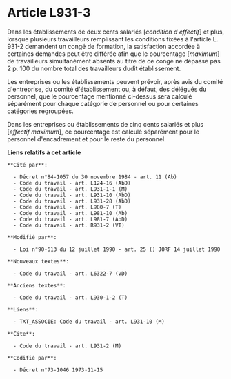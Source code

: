 # Article L931-3

Dans les établissements de deux cents salariés [*condition d effectif*] et plus, lorsque plusieurs travailleurs remplissant
les conditions fixées à l'article L. 931-2 demandent un congé de formation, la satisfaction accordée à certaines demandes
peut être différée afin que le pourcentage [*maximum*] de travailleurs simultanément absents au titre de ce congé ne dépasse
pas 2 p. 100 du nombre total des travailleurs dudit établissement.

Les entreprises ou les établissements peuvent prévoir, après avis du comité d'entreprise, du comité d'établissement ou, à
défaut, des délégués du personnel, que le pourcentage mentionné ci-dessus sera calculé séparément pour chaque catégorie de
personnel ou pour certaines catégories regroupées.

Dans les entreprises ou établissements de cinq cents salariés et plus [*effectif maximum*], ce pourcentage est calculé
séparément pour le personnel d'encadrement et pour le reste du personnel.

**Liens relatifs à cet article**

	**Cité par**:

	  - Décret n°84-1057 du 30 novembre 1984 - art. 11 (Ab)
	  - Code du travail - art. L124-16 (AbD)
	  - Code du travail - art. L931-1-1 (M)
	  - Code du travail - art. L931-10 (AbD)
	  - Code du travail - art. L931-28 (AbD)
	  - Code du travail - art. L980-7 (T)
	  - Code du travail - art. L981-10 (Ab)
	  - Code du travail - art. L981-7 (AbD)
	  - Code du travail - art. R931-2 (VT)

	**Modifié par**:

	  - Loi n°90-613 du 12 juillet 1990 - art. 25 () JORF 14 juillet 1990

	**Nouveaux textes**:

	  - Code du travail - art. L6322-7 (VD)

	**Anciens textes**:

	  - Code du travail - art. L930-1-2 (T)

	**Liens**:

	  - TXT_ASSOCIE: Code du travail - art. L931-10 (M)

	**Cite**:

	  - Code du travail - art. L931-2 (M)

	**Codifié par**:

	  - Décret n°73-1046 1973-11-15
